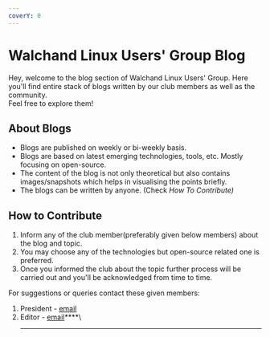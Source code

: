 ```yaml
---
coverY: 0
---
```


# Walchand Linux Users' Group Blog

Hey, welcome to the blog section of Walchand Linux Users' Group. Here you'll find entire stack of blogs written by our club members as well as the community.\
Feel free to explore them!

## **About Blogs**

* Blogs are published on weekly or bi-weekly basis.
* Blogs are based on latest emerging technologies, tools, etc. Mostly focusing on open-source.
* The content of the blog is not only theoretical but also contains images/snapshots which helps in visualising the points briefly.
* The blogs can be written by anyone. (Check _How To Contribute)_

## **How to Contribute**

1. Inform any of the club member(preferably given below members) about the blog and topic.
2. You may choose any of the technologies but open-source related one is preferred.
3. Once you informed the club about the topic further process will be carried out and you'll be acknowledged from time to time.

For suggestions or queries contact these given members:

1. President - [email](mailto:president@wcewlug.org)
2. Editor - [email](mailto:editor@wcewlug.org)****\
   ****
